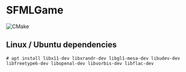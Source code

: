 # SFMLGame

![CMake](https://github.com/fklemme/SFMLGame/workflows/CMake/badge.svg)

## Linux / Ubuntu dependencies

    # apt install libx11-dev libxrandr-dev libgl1-mesa-dev libudev-dev libfreetype6-dev libopenal-dev libvorbis-dev libflac-dev
